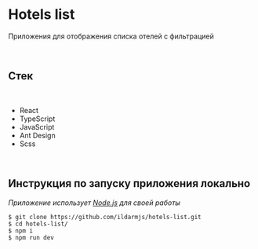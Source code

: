 # Hotels list

Приложения для отображения списка отелей с фильтрацией

<br/>

## Стек

<br />

- React
- TypeScript
- JavaScript
- Ant Design
- Scss

<br />

## Инструкция по запуску приложения **локально**

_Приложение использует [Node.js](https://nodejs.org/) для своей работы_

```
$ git clone https://github.com/ildarmjs/hotels-list.git
$ cd hotels-list/
$ npm i
$ npm run dev
```
